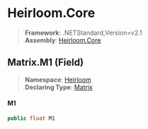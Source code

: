 # Heirloom.Core

> **Framework**: .NETStandard,Version=v2.1  
> **Assembly**: [Heirloom.Core][0]

## Matrix.M1 (Field)

> **Namespace**: [Heirloom][0]  
> **Declaring Type**: [Matrix][1]

#### M1

```cs
public float M1
```

[0]: ../../../Heirloom.Core.md
[1]: ../Matrix.md
